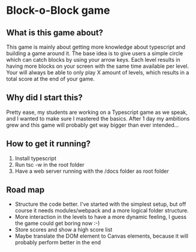 # Block-o-Block game

## What is this game about?
This game is mainly about getting more knowledge about typescript and
building a game around it. The base idea is to give users a simple circle
which can catch blocks by using your arrow keys. Each level results in
having more blocks on your screen with the same time available per level.
Your will always be able to only play X amount of levels, which results
in a total score at the end of your game.

## Why did I start this?
Pretty ease, my students are working on a Typescript game as we speak,
and I wanted to make sure I mastered the basics. After 1 day my ambitions
grew and this game will probably get way bigger than ever intended...

## How to get it running?
1. Install typescript
2. Run tsc -w in the root folder
3. Have a web server running with the /docs folder as root folder

## Road map
* Structure the code better. I've started with the simplest setup, but
off course it needs modules/webpack and a more logical folder structure.
* More interaction in the levels to have a more dynamic feeling, I guess
the game could get boring now :-)
* Store scores and show a high score list
* Maybe translate the DOM element to Canvas elements, because it will
probably perform better in the end
